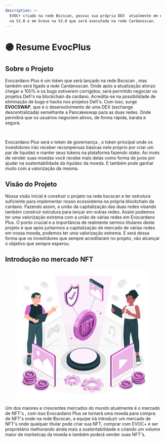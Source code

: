 ```yaml
---
description: >-
  EVOC+ criado na rede Bscscan, possui sua própria DEX  atualmente em execução
  na V1.0 e em breve na V2.0 que será executada na rede Cardanoscan.
---
```


# 🟣 Resume EvocPlus

## Sobre o Projeto

Evocardano Plus é um token que será lançado na rede Bscscan , mas também será ligado a rede Cardanoscan. Onde após a atualização alonzo chegar a 100% e os bugs estiverem corrigidos, será permitido negociar os projetos Defi's na blockchain da cardano. Acredita-se na possibilidade de eliminação de bugs e hacks nos projetos Defi's. Com isso, surge **EVOCSWAP**, que é o desenvolvimento de uma DEX (exchange descentralizada) semelhante a Pancakeswap  para as duas redes. Onde permitirá que os usuários negociem ativos, de forma rápida, barata e segura.

<figure><img src="../.gitbook/assets/2190995726288.jpg" alt=""><figcaption></figcaption></figure>

Evocardano Plus será o token de governança , o token principal onde os investidores irão receber recompensas básicas nele próprio por criar um par de liquidez e manter seus tokens na plataforma fazendo stake. Ao invés de vender suas moedas você recebe mais delas como forma de juros por ajudar na sustentabilidade da liquidez da moeda. E também pode ganhar muito com a valorização da mesma.

## Visão do Projeto

Nossa visão inicial é construir o projeto na rede bscscan e ter estrutura suficiente para implementar nosso ecossistema na própria blockchain da cardano. Fazendo assim, a união da capitalização das duas redes visando também construir estrutura para lançar em outras redes. Assim podemos ter uma valorização extrema com a união de várias redes em Evocardano Plus. O ponto crucial e a importância de realmente sermos titulares deste projeto é que após juntarmos a capitalização de mercado de várias redes em nossa moeda, podemos ter uma valorização extrema. E será dessa forma que os investidores que sempre acreditaram no projeto, vão alcançar o objetivo que sempre esperou.

## Introdução no mercado NFT

<figure><img src="../.gitbook/assets/6619937.jpg" alt=""><figcaption></figcaption></figure>

Um dos maiores e crescentes mercados do mundo atualmente é o mercado de NFT's , com isso Evocardano Plus se tornará uma moeda para compra de  NFT's onde na rede Bscscan, a equipe irá introduzir um mercado de NFT's onde qualquer titular pode criar sua NFT, comprar com EVOC+ e ser proprietário melhorando ainda mais a sustentabilidade e criando um volume maior de marketcap da moeda e também poderá vender suas NFT's.
